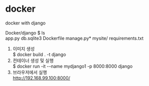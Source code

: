 # docker
docker with django 

Docker/django
$ ls  
app.py  db.sqlite3   Dockerfile  manage.py*  mysite/  requirements.txt
1. 이미지 생성    
$ docker build . -t django
2. 컨테이너 생성 및 실행    
$ docker run -it --name mydjango1 -p 8000:8000 django
3. 브라우저에서 실행    
http://192.168.99.100:8000/